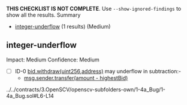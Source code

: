 **THIS CHECKLIST IS NOT COMPLETE**. Use `--show-ignored-findings` to show all the results.
Summary
 - [integer-underflow](#integer-underflow) (1 results) (Medium)
## integer-underflow
Impact: Medium
Confidence: Medium
 - [ ] ID-0
[bid.withdraw(uint256,address)](../../contracts/3.OpenSCV/openscv-subfolders-own/1-4a_Bug/1-4a_Bug.sol#L6-L14) may underflow in subtraction:- 
	- [msg.sender.transfer(amount - highestBid)](../../contracts/3.OpenSCV/openscv-subfolders-own/1-4a_Bug/1-4a_Bug.sol#L12)

../../contracts/3.OpenSCV/openscv-subfolders-own/1-4a_Bug/1-4a_Bug.sol#L6-L14


